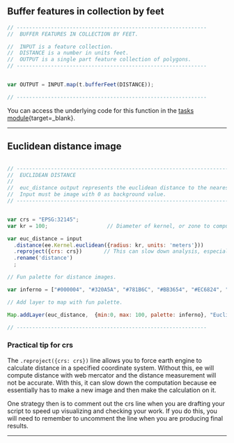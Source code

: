 ## Buffer features in collection by feet  

```js
// -------------------------------------------------------------
//  BUFFER FEATURES IN COLLECTION BY FEET.

//  INPUT is a feature collection. 
//  DISTANCE is a number in units feet.
//  OUTPUT is a single part feature collection of polygons. 
// -------------------------------------------------------------

```

```js  

var OUTPUT = INPUT.map(t.bufferFeet(DISTANCE));

// -------------------------------------------------------------

```

You can access the underlying code for this function in the [tasks module][tasks-module]{target=_blank}. 

---  

## Euclidean distance image    

```js

// -----------------------------------------------------------------------------
//  EUCLIDEAN DISTANCE
//
//  euc_distance output represents the euclidean distance to the nearest non-zero pixel of input.
//  Input must be image with 0 as background value.
// -----------------------------------------------------------------------------

```
```js

var crs = "EPSG:32145";
var kr = 100;                   // Diameter of kernel, or zone to compute distance over. 

var euc_distance = input
  .distance(ee.Kernel.euclidean({radius: kr, units: 'meters'}))
  .reproject({crs: crs})       // This can slow down analysis, especially over large extents.                                   
  .rename('distance')
  ;

// Fun palette for distance images. 

var inferno = ["#000004", "#320A5A", "#781B6C", "#BB3654", "#EC6824", "#FBB41A", "#FCFFA4"].reverse();

// Add layer to map with fun palette. 

Map.addLayer(euc_distance,  {min:0, max: 100, palette: inferno}, "Euclidean distance image", false);

// -------------------------------------------------------------

```
### Practical tip for crs  

The ``` .reproject({crs: crs}) ``` line allows you to force earth engine to calculate distance in a specified coordinate system. Without this, ee will compute distance with web mercator and the distance measurement will not be accurate. With this, it can slow down the computation because ee essentially has to make a new image and then make the calculation on it.  

One strategy then is to comment out the crs line when you are drafting your script to speed up visualizing and checking your work. If you do this, you will need to remember to uncomment the line when you are producing final results.  

---  

[buffer-feet]: ../methods/distance.md#buffer-features-in-collection-by-feet  
[distance-euc]: ../methods/distance.md#euclidean-distance-image  

[tasks-module]: https://code.earthengine.google.com/?accept_repo=users/jhowarth/public  